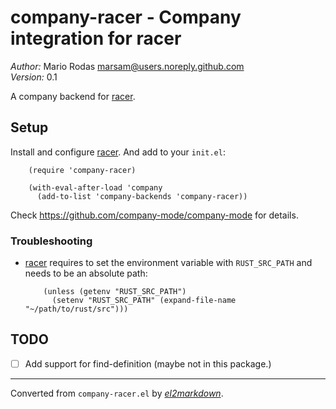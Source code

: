 # company-racer - Company integration for racer

*Author:* Mario Rodas <marsam@users.noreply.github.com><br>
*Version:* 0.1<br>

A company backend for [racer][].

## Setup

Install and configure [racer][].  And add to your `init.el`:

        (require 'company-racer)

        (with-eval-after-load 'company
          (add-to-list 'company-backends 'company-racer))

Check https://github.com/company-mode/company-mode for details.

### Troubleshooting

+ [racer][] requires to set the environment variable with
  `RUST_SRC_PATH` and needs to be an absolute path:

          (unless (getenv "RUST_SRC_PATH")
            (setenv "RUST_SRC_PATH" (expand-file-name "~/path/to/rust/src")))

## TODO

+ [ ] Add support for find-definition (maybe not in this package.)

[racer]: https://github.com/phildawes/racer
[rust-lang]: http://www.rust-lang.org/


---
Converted from `company-racer.el` by [*el2markdown*](https://github.com/Lindydancer/el2markdown).
